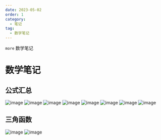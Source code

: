 ```yaml
---
date: 2023-05-02
order: 1
category:
  - 笔记
tag:
  - 数学笔记
---
```


`more` 数学笔记
<!-- more -->

# 数学笔记
## 公式汇总
![image](/assets/math/1.jpg)
![image](/assets/math/2.jpg)
![image](/assets/math/3.jpg)
![image](/assets/math/4.jpg)
![image](/assets/math/5.jpg)
![image](/assets/math/6.jpg)
![image](/assets/math/7.jpg)
![image](/assets/math/8.jpg)

## 三角函数
![image](/assets/math/sanjiao.jpg) 
![image](/assets/math/sanjiao2.jpg) 

<!-- ## PDF
 <PDF url="/assets/高等数学学习手册.pdf" height="900px" zoom="90" /> -->